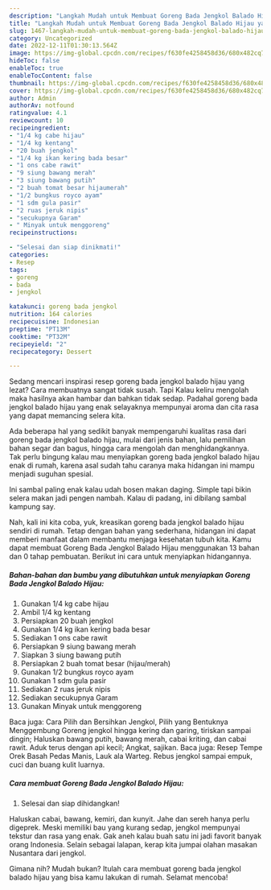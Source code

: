```yaml
---
description: "Langkah Mudah untuk Membuat Goreng Bada Jengkol Balado Hijau yang Sempurna"
title: "Langkah Mudah untuk Membuat Goreng Bada Jengkol Balado Hijau yang Sempurna"
slug: 1467-langkah-mudah-untuk-membuat-goreng-bada-jengkol-balado-hijau-yang-sempurna
category: Uncategorized
date: 2022-12-11T01:30:13.564Z
image: https://img-global.cpcdn.com/recipes/f630fe4258458d36/680x482cq70/goreng-bada-jengkol-balado-hijau-foto-resep-utama.jpg
hideToc: false
enableToc: true
enableTocContent: false
thumbnail: https://img-global.cpcdn.com/recipes/f630fe4258458d36/680x482cq70/goreng-bada-jengkol-balado-hijau-foto-resep-utama.jpg
cover: https://img-global.cpcdn.com/recipes/f630fe4258458d36/680x482cq70/goreng-bada-jengkol-balado-hijau-foto-resep-utama.jpg
author: Admin
authorAv: notfound
ratingvalue: 4.1
reviewcount: 10
recipeingredient:
- "1/4 kg cabe hijau"
- "1/4 kg kentang"
- "20 buah jengkol"
- "1/4 kg ikan kering bada besar"
- "1 ons cabe rawit"
- "9 siung bawang merah"
- "3 siung bawang putih"
- "2 buah tomat besar hijaumerah"
- "1/2 bungkus royco ayam"
- "1 sdm gula pasir"
- "2 ruas jeruk nipis"
- "secukupnya Garam"
- " Minyak untuk menggoreng"
recipeinstructions:

- "Selesai dan siap dinikmati!"
categories:
- Resep
tags:
- goreng
- bada
- jengkol

katakunci: goreng bada jengkol 
nutrition: 164 calories
recipecuisine: Indonesian
preptime: "PT13M"
cooktime: "PT32M"
recipeyield: "2"
recipecategory: Dessert

---
```



Sedang mencari inspirasi resep goreng bada jengkol balado hijau yang lezat? Cara membuatnya sangat tidak susah. Tapi Kalau keliru mengolah maka hasilnya akan hambar dan bahkan tidak sedap. Padahal goreng bada jengkol balado hijau yang enak selayaknya mempunyai aroma dan cita rasa yang dapat memancing selera kita.


Ada beberapa hal yang sedikit banyak mempengaruhi kualitas rasa dari goreng bada jengkol balado hijau, mulai dari jenis bahan, lalu pemilihan bahan segar dan bagus, hingga cara mengolah dan menghidangkannya. Tak perlu bingung kalau mau menyiapkan goreng bada jengkol balado hijau enak di rumah, karena asal sudah tahu caranya maka hidangan ini mampu menjadi suguhan spesial.

Ini sambal paling enak kalau udah bosen makan daging. Simple tapi bikin selera makan jadi pengen nambah. Kalau di padang, ini dibilang sambal kampung say.


Nah, kali ini kita coba, yuk, kreasikan goreng bada jengkol balado hijau sendiri di rumah. Tetap dengan bahan yang sederhana, hidangan ini dapat memberi manfaat dalam membantu menjaga kesehatan tubuh kita. Kamu dapat membuat Goreng Bada Jengkol Balado Hijau menggunakan 13 bahan dan 0 tahap pembuatan. Berikut ini cara untuk menyiapkan hidangannya.

<!--inarticleads1-->

##### Bahan-bahan dan bumbu yang dibutuhkan untuk menyiapkan Goreng Bada Jengkol Balado Hijau:

1. Gunakan 1/4 kg cabe hijau
1. Ambil 1/4 kg kentang
1. Persiapkan 20 buah jengkol
1. Gunakan 1/4 kg ikan kering bada besar
1. Sediakan 1 ons cabe rawit
1. Persiapkan 9 siung bawang merah
1. Siapkan 3 siung bawang putih
1. Persiapkan 2 buah tomat besar (hijau/merah)
1. Gunakan 1/2 bungkus royco ayam
1. Gunakan 1 sdm gula pasir
1. Sediakan 2 ruas jeruk nipis
1. Sediakan secukupnya Garam
1. Gunakan  Minyak untuk menggoreng


Baca juga: Cara Pilih dan Bersihkan Jengkol, Pilih yang Bentuknya Menggembung Goreng jengkol hingga kering dan garing, tiriskan sampai dingin; Haluskan bawang putih, bawang merah, cabai kriting, dan cabai rawit. Aduk terus dengan api kecil; Angkat, sajikan. Baca juga: Resep Tempe Orek Basah Pedas Manis, Lauk ala Warteg. Rebus jengkol sampai empuk, cuci dan buang kulit luarnya. 

<!--inarticleads2-->

##### Cara membuat Goreng Bada Jengkol Balado Hijau:


1. Selesai dan siap dihidangkan!

Haluskan cabai, bawang, kemiri, dan kunyit. Jahe dan sereh hanya perlu digeprek. Meski memiliki bau yang kurang sedap, jengkol mempunyai tekstur dan rasa yang enak. Gak aneh kalau buah satu ini jadi favorit banyak orang Indonesia. Selain sebagai lalapan, kerap kita jumpai olahan masakan Nusantara dari jengkol. 

Gimana nih? Mudah bukan? Itulah cara membuat goreng bada jengkol balado hijau yang bisa kamu lakukan di rumah. Selamat mencoba!
